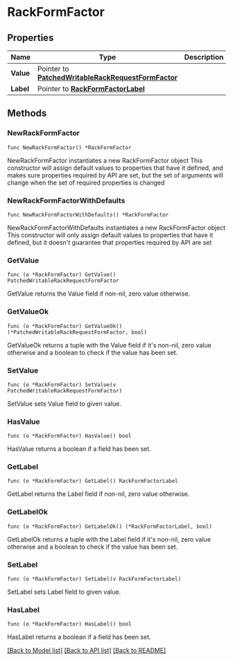 # RackFormFactor

## Properties

Name | Type | Description | Notes
------------ | ------------- | ------------- | -------------
**Value** | Pointer to [**PatchedWritableRackRequestFormFactor**](PatchedWritableRackRequestFormFactor.md) |  | [optional] 
**Label** | Pointer to [**RackFormFactorLabel**](RackFormFactorLabel.md) |  | [optional] 

## Methods

### NewRackFormFactor

`func NewRackFormFactor() *RackFormFactor`

NewRackFormFactor instantiates a new RackFormFactor object
This constructor will assign default values to properties that have it defined,
and makes sure properties required by API are set, but the set of arguments
will change when the set of required properties is changed

### NewRackFormFactorWithDefaults

`func NewRackFormFactorWithDefaults() *RackFormFactor`

NewRackFormFactorWithDefaults instantiates a new RackFormFactor object
This constructor will only assign default values to properties that have it defined,
but it doesn't guarantee that properties required by API are set

### GetValue

`func (o *RackFormFactor) GetValue() PatchedWritableRackRequestFormFactor`

GetValue returns the Value field if non-nil, zero value otherwise.

### GetValueOk

`func (o *RackFormFactor) GetValueOk() (*PatchedWritableRackRequestFormFactor, bool)`

GetValueOk returns a tuple with the Value field if it's non-nil, zero value otherwise
and a boolean to check if the value has been set.

### SetValue

`func (o *RackFormFactor) SetValue(v PatchedWritableRackRequestFormFactor)`

SetValue sets Value field to given value.

### HasValue

`func (o *RackFormFactor) HasValue() bool`

HasValue returns a boolean if a field has been set.

### GetLabel

`func (o *RackFormFactor) GetLabel() RackFormFactorLabel`

GetLabel returns the Label field if non-nil, zero value otherwise.

### GetLabelOk

`func (o *RackFormFactor) GetLabelOk() (*RackFormFactorLabel, bool)`

GetLabelOk returns a tuple with the Label field if it's non-nil, zero value otherwise
and a boolean to check if the value has been set.

### SetLabel

`func (o *RackFormFactor) SetLabel(v RackFormFactorLabel)`

SetLabel sets Label field to given value.

### HasLabel

`func (o *RackFormFactor) HasLabel() bool`

HasLabel returns a boolean if a field has been set.


[[Back to Model list]](../README.md#documentation-for-models) [[Back to API list]](../README.md#documentation-for-api-endpoints) [[Back to README]](../README.md)


